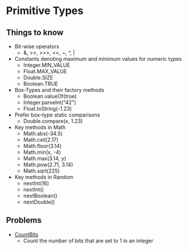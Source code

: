 # Primitive Types

## Things to know
* Bit-wise operators
  + &, >>, >>>, <<, ~, ^, |
* Constants denoting maximum and minimum values for numeric types
  + Integer.MIN_VALUE
  + Float.MAX_VALUE
  + Double.SIZE
  + Boolean.TRUE
* Box-Types and their factory methods
  + Boolean.valueOf(true)
  + Integer.parseInt("42")
  + Float.toString(-1.23)
* Prefer box-type static comparisons
  + Double.compare(x, 1.23)
* Key methods in Math
  + Math.abs(-34.5)
  + Math.ceil(2.17)
  + Math.floor(3.14)
  + Math.min(x, -4)
  + Math.max(3.14, y)
  + Math.pow(2.71, 3.14)
  + Math.sqrt(225)
* Key methods in Random
  + nextInt(16)
  + nextInt()
  + nextBoolean()
  + nextDouble()

## Problems
* [CountBits](CountBits.java)
  + Count the number of bits that are set to 1 in an integer
